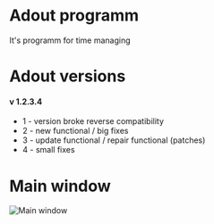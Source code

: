 # Adout programm
It's programm for time managing

# Adout versions
#### v 1.2.3.4
* 1 - version broke reverse compatibility
* 2 - new functional / big fixes
* 3 - update functional / repair functional (patches)
* 4 - small fixes

# Main window
![Main window](https://i.ibb.co/LC7cfJB/2.png)
